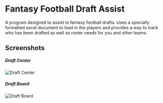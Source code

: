 # Fantasy Football Draft Assist

A program designed to assist in fantasy football drafts. Uses a specially formatted excel document to load in the players and provides a way to track who has been drafted as well as roster needs for you and other teams.

## Screenshots

##### Draft Center
![Draft Center](https://user-images.githubusercontent.com/19980511/147177329-41f82e04-fd60-4fe4-b393-0d74ead7d2ad.JPG)


##### Draft Board
![Draft Board](https://user-images.githubusercontent.com/19980511/147177334-58bcf8a6-9192-457d-be0b-615ea4746446.JPG)
